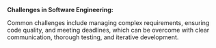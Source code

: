 **Challenges in Software Engineering:**

Common challenges include managing complex requirements, ensuring code quality, and meeting deadlines, which can be overcome with clear communication, thorough testing, and iterative development.


